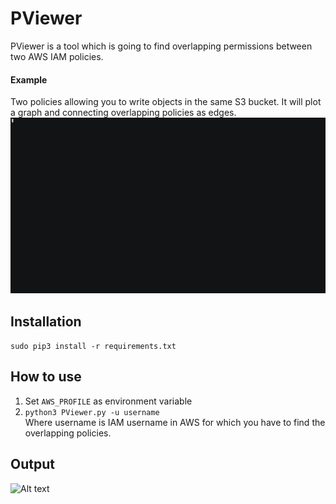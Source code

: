 # PViewer
PViewer is a tool which is going to find overlapping permissions between two AWS IAM policies.

#### Example
Two policies allowing you to write objects in the same S3 bucket. It will plot a graph and connecting overlapping policies as edges.\
![Alt text](https://github.com/ankitsaini2609/PViewer/blob/master/demo.gif "demo")  

## Installation
```sudo pip3 install -r requirements.txt```

## How to use
1. Set ```AWS_PROFILE``` as environment variable
2. ```python3 PViewer.py -u username```\
Where username is IAM username in AWS for which you have to find the overlapping policies.

## Output
![Alt text](https://github.com/ankitsaini2609/policy_viewer/blob/master/output.png "Graph of Conflicting Policy")
